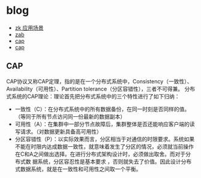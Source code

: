 # blog

- [zk 应用场景](https://www.ibm.com/developerworks/cn/opensource/os-cn-zookeeper/)
- [zab](https://blog.csdn.net/u013679744/article/details/79240249)
- [cap](https://tech.youzan.com/cap-coherence-protocol-and-application-analysis/)
- [cap](https://blog.csdn.net/qq_28165595/article/details/81211733)

## CAP

CAP协议又称CAP定理，指的是在一个分布式系统中，Consistency（一致性）、 Availability（可用性）、Partition tolerance（分区容错性），三者不可得兼。
分布式系统的CAP理论：理论首先把分布式系统中的三个特性进行了如下归纳：

- 一致性（C）：在分布式系统中的所有数据备份，在同一时刻是否同样的值。（等同于所有节点访问同一份最新的数据副本）
- 可用性（A）：在集群中一部分节点故障后，集群整体是否还能响应客户端的读写请求。（对数据更新具备高可用性）
- 分区容错性（P）：以实际效果而言，分区相当于对通信的时限要求。系统如果不能在时限内达成数据一致性，就意味着发生了分区的情况，必须就当前操作在C和A之间做出选择。在进行分布式架构设计时，必须做出取舍。而对于分布式数 据系统，分区容忍性是基本要求 ，否则就失去了价值。因此设计分布式数据系统，就是在一致性和可用性之间取一个平衡。
